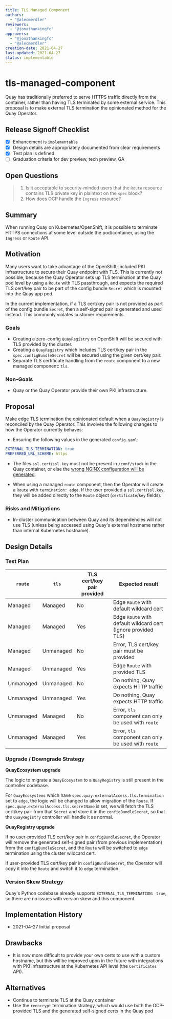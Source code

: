 ```yaml
---
title: TLS Managed Component
authors:
  - "@alecmerdler"
reviewers:
  - "@jonathankingfc"
approvers:
  - "@jonathankingfc"
  - "@alecmerdler"
creation-date: 2021-04-27
last-updated: 2021-04-27
status: implementable
---
```


# tls-managed-component

Quay has traditionally preferred to serve HTTPS traffic directly from the 
container, rather than having TLS terminated by some external service.
This proposal is to make external TLS termination the opinionated method
for the Quay Operator.

## Release Signoff Checklist

- [x] Enhancement is `implementable`
- [x] Design details are appropriately documented from clear requirements
- [x] Test plan is defined
- [ ] Graduation criteria for dev preview, tech preview, GA

## Open Questions 

> 1. Is it acceptable to security-minded users that the `Route` resource 
contains TLS private key in plaintext on the `spec` block?
> 2. How does OCP handle the `Ingress` resource?

## Summary

When running Quay on Kubernetes/OpenShift, it is possible to terminate HTTPS
connections at some level outside the pod/container, using the `Ingress`
or `Route` API.

## Motivation

Many users want to take advantage of the OpenShift-included PKI infrastructure
to secure their Quay endpoint with TLS. This is currently not possible,
because the Quay Operator sets up TLS termination at the Quay pod level by using a `Route` with TLS passthrough, and expects 
the required TLS cert/key pair to be part of the config bundle `Secret` which
is mounted into the Quay app pod.

In the current implementation, if a TLS cert/key pair is not provided as 
part of the config bundle `Secret`, then a self-signed pair is generated
and used instead. This commonly violates customer requirements.

### Goals

* Creating a zero-config `QuayRegistry` on OpenShift will be secured with TLS provided by the cluster.
* Creating a `QuayRegistry` which includes TLS cert/key pair in the `spec.configBundleSecret` will be secured using the given cert/key pair.
* Separate TLS certificate handling from the `route` component to a new managed component: `tls`.

### Non-Goals

* Quay or the Quay Operator provide their own PKI infrastructure.

## Proposal

Make edge TLS termination the opinionated default when a `QuayRegistry` is 
reconciled by the Quay Operator. This involves the following changes to 
how the Operator currently behaves:

* Ensuring the following values in the generated `config.yaml`:

```yaml
EXTERNAL_TLS_TERMINATION: true
PREFERRED_URL_SCHEME: https
```

* The files `ssl.cert`/`ssl.key` must not be present in `/conf/stack` in the Quay
container, or else the [wrong NGINX configuration will be generated](https://github.com/quay/quay/blob/master/conf/init/nginx_conf_create.py#L72).

* When using a managed `route` component, then the Operator will create a `Route`
with `termination: edge`. If the user provided a `ssl.cert`/`ssl.key`, they will
be added directly to the `Route` object (`certificate`/`key` fields).

### Risks and Mitigations

* In-cluster communication between Quay and its dependencies will not use TLS
(unless being accessed using Quay's external hostname rather than internal Kubernetes hostname).

## Design Details

### Test Plan

| `route` | `tls` | TLS cert/key pair provided | Expected result |
|---|---|---|---|
| Managed | Managed | No | Edge `Route` with default wildcard cert |
| Managed | Managed | Yes | Edge `Route` with default wildcard cert (Ignore provided TLS) |
| Managed | Unmanaged | No | Error, TLS cert/key pair must be provided |
| Managed | Unmanaged | Yes | Edge `Route` with provided TLS |
| Unmanaged | Unmanaged | No | Do nothing, Quay expects HTTP traffic |
| Unmanaged | Unmanaged | Yes | Do nothing, Quay expects HTTP traffic |
| Unmanaged | Managed | No | Error, `tls` component can only be used with `route` |
| Unmanaged | Managed | Yes | Error, `tls` component can only be used with `route` |

### Upgrade / Downgrade Strategy

**QuayEcosystem upgrade**

The logic to migrate a `QuayEcosystem` to a `QuayRegistry` is still present
in the controller codebase. 

For `QuayEcosystems` which have `spec.quay.externalAccess.tls.termination`
set to `edge`, the logic will be changed to allow migration of the `Route`.
If `spec.quay.externalAccess.tls.secretName` is set, we will fetch the TLS 
cert/key pair from that `Secret` and store it in the `configBundleSecret`, 
so that the `QuayRegistry` controller will handle it as normal.

**QuayRegistry upgrade**

If no user-provided TLS cert/key pair in `configBundleSecret`, the Operator
will remove the generated self-signed pair (from previous implementation) 
from the `configBundleSecret`, and the `Route` will be switched to `edge`
termination using the cluster wildcard cert.

If user-provided TLS cert/key pair in `configBundleSecret`, the Operator
will copy it into the `Route` and switch it to `edge` termination.

### Version Skew Strategy

Quay's Python codebase already supports `EXTERNAL_TLS_TERMINATION: true`, 
so there are no issues with version skew and this component.

## Implementation History

* 2021-04-27 Initial proposal

## Drawbacks

* It is now more difficult to provide your own certs to use with a custom 
hostname, but this will be improved upon in the future with integrations with
PKI infrastructure at the Kubernetes API level (the `Certificates` API).

## Alternatives

* Continue to terminate TLS at the Quay container
* Use the `reencrypt` termination strategy, which would use both the OCP-provided TLS and the generated self-signed certs in the Quay pod
